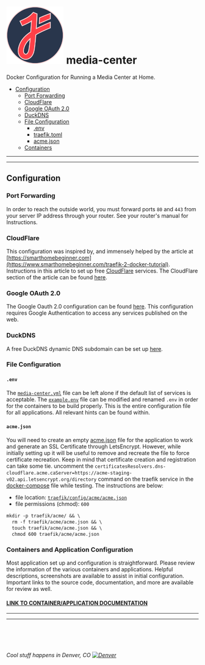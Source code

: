# <img src="docs/static/juftin.png" width="150" alt="juftin">  media-center

Docker Configuration for Running a Media Center at Home.

-   [Configuration](#configuration)
    -   [Port Forwarding](#port-forwarding)
    -   [CloudFlare](#cloudflare)
    -   [Google OAuth 2.0](#google-oauth-20)
    -   [DuckDNS](#duckdns)
    -   [File Configuration](#file-configuration)
        -   [.env](#env)
        -   [traefik.toml](#traefiktoml)
        -   [acme.json](#acmejson)
    -   [Containers](#containers-and-application-configuration)

* * *

* * *

## Configuration

### Port Forwarding

In order to reach the outside world, you must forward ports 
`80` and `443` from your server IP address through your router. 
See your router's manual for Instructions.

### CloudFlare

This configuration was inspired by, and 
immensely helped by the article at 
[https://smarthomebeginner.com](https://www.smarthomebeginner.com/traefik-2-docker-tutorial). 
Instructions in this article to set up 
free [CloudFlare](https://dash.cloudflare.com/sign-up) services. 
The CloudFlare section of the article can be found 
[here](https://www.smarthomebeginner.com/traefik-reverse-proxy-tutorial-for-docker/#Dynamic_DNS_or_Your_Own_Domain_Name).

### Google OAuth 2.0

The Google Oauth 2.0 configuration can be found [here](https://www.smarthomebeginner.com/google-oauth-with-traefik-docker/#How_do_I_setup_OAuth). This configuration requires Google Authentication to access any services published on the web.

### DuckDNS

A free DuckDNS dynamic DNS subdomain can be set up [here](https://www.duckdns.org).

### File Configuration

#### `.env`

The [`media-center.yml`](media-center.yml) file can be left alone if the default list of services 
is acceptable. The [`example.env`](example.env) file can be modified and renamed `.env` in order 
for the containers to be build properly. This is the entire configuration file for
all applications. All relevant hints can be found within.

#### `acme.json`

You will need to create an empty [acme.json](traefik/acme/acme.json) file for the
application to work and generate an SSL Certificate through LetsEncrypt. 
However, while initially setting up it will be useful to remove and recreate the file to force
certificate recreation. Keep in mind that certificate creation and registration can take some tie.
uncomment the `certificatesResolvers.dns-cloudflare.acme.caServer=https://acme-staging-v02.api.letsencrypt.org/directory` 
command on the traefik service in the [docker-compose](media-center-v2.yml) file while testing. 
The instructions are below:

  - file location: [`traefik/config/acme/acme.json`](traefik/acme/acme.json)
  - file permissions (chmod): `600`

```shell script
mkdir -p traefik/acme/ && \
  rm -f traefik/acme/acme.json && \
  touch traefik/acme/acme.json && \
  chmod 600 traefik/acme/acme.json
```

### Containers and Application Configuration

Most application set up and configuration is straightforward. 
Please review the information of the various containers and applications. 
Helpful descriptions, screenshots are available to assist in initial configuration.
Important links to the source code, documentation,
and more are available for review as well. 

#### [LINK TO CONTAINER/APPLICATION DOCUMENTATION](docs/CONTAINERS.md)

* * *

* * *

<br/>
<br/>
<br/>

###### Cool stuff happens in Denver, CO [<img src="https://upload.wikimedia.org/wikipedia/commons/thumb/6/61/Flag_of_Denver%2C_Colorado.svg/800px-Flag_of_Denver%2C_Colorado.svg.png" width="25" alt="Denver">](https://denver-devs.slack.com/)